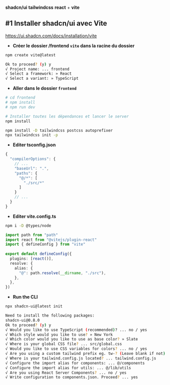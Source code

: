 
**shadcn/ui**
**tailwindcss**
**react** + **vite**

## #1 Installer shadcn/ui avec Vite

https://ui.shadcn.com/docs/installation/vite

- **Créer le dossier /frontend  `vite` dans la racine du dossier**
```bash
npm create vite@latest

Ok to proceed? (y) y
√ Project name: ... frontend
√ Select a framework: » React
√ Select a variant: » TypeScript
```

- **Aller dans le dossier `frontend`**
```bash
# cd frontend
# npm install
# npm run dev

# Installer toutes les dépendances et lancer le server
npm install 
```

```bash
npm install -D tailwindcss postcss autoprefixer
npx tailwindcss init -p
```

- **Editer tsconfig.json**
```ts
{
  "compilerOptions": {
    // ...
    "baseUrl": ".",
    "paths": {
      "@/*": [
        "./src/*"
      ]
    }
    // ...
  }
}
```

- **Editer vite.config.ts**
```bash
npm i -D @types/node
```

```ts
import path from "path"
import react from "@vitejs/plugin-react"
import { defineConfig } from "vite"
 
export default defineConfig({
  plugins: [react()],
  resolve: {
    alias: {
      "@": path.resolve(__dirname, "./src"),
    },
  },
})
```

- **Run the CLI**
```bash
npx shadcn-ui@latest init

Need to install the following packages:
shadcn-ui@0.8.0
Ok to proceed? (y) y
√ Would you like to use TypeScript (recommended)? ... no / yes
√ Which style would you like to use? » New York
√ Which color would you like to use as base color? » Slate
√ Where is your global CSS file? ... src/global.css
√ Would you like to use CSS variables for colors? ... no / yes
√ Are you using a custom tailwind prefix eg. tw-? (Leave blank if not) ...
√ Where is your tailwind.config.js located? ... tailwind.config.js
√ Configure the import alias for components: ... @/components
√ Configure the import alias for utils: ... @/lib/utils
√ Are you using React Server Components? ... no / yes
√ Write configuration to components.json. Proceed? ... yes
```